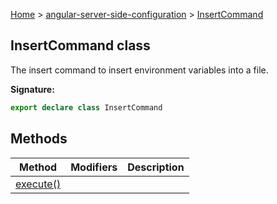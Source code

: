 [Home](./index) &gt; [angular-server-side-configuration](./angular-server-side-configuration.md) &gt; [InsertCommand](./angular-server-side-configuration.insertcommand.md)

## InsertCommand class

The insert command to insert environment variables into a file.

<b>Signature:</b>

```typescript
export declare class InsertCommand 
```

## Methods

|  Method | Modifiers | Description |
|  --- | --- | --- |
|  [execute()](./angular-server-side-configuration.insertcommand.execute.md) |  |  |

